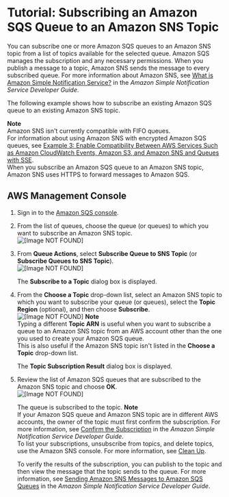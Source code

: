 # Tutorial: Subscribing an Amazon SQS Queue to an Amazon SNS Topic<a name="sqs-subscribe-queue-sns-topic"></a>

You can subscribe one or more Amazon SQS queues to an Amazon SNS topic from a list of topics available for the selected queue\. Amazon SQS manages the subscription and any necessary permissions\. When you publish a message to a topic, Amazon SNS sends the message to every subscribed queue\. For more information about Amazon SNS, see [What is Amazon Simple Notification Service?](http://docs.aws.amazon.com/sns/latest/dg/welcome.html) in the *Amazon Simple Notification Service Developer Guide*\.

The following example shows how to subscribe an existing Amazon SQS queue to an existing Amazon SNS topic\.

**Note**  
Amazon SNS isn't currently compatible with FIFO queues\.  
For information about using Amazon SNS with encrypted Amazon SQS queues, see [Example 3: Enable Compatibility Between AWS Services Such as Amazon CloudWatch Events, Amazon S3, and Amazon SNS and Queues with SSE](sqs-server-side-encryption.md#compatibility-with-aws-services)\.  
When you subscribe an Amazon SQS queue to an Amazon SNS topic, Amazon SNS uses HTTPS to forward messages to Amazon SQS\.

## AWS Management Console<a name="subscribe-queue-to-sns-topic-console"></a>

1. Sign in to the [Amazon SQS console](https://console.aws.amazon.com/sqs/)\.

1. From the list of queues, choose the queue \(or queues\) to which you want to subscribe an Amazon SNS topic\.  
![\[Image NOT FOUND\]](http://docs.aws.amazon.com/AWSSimpleQueueService/latest/SQSDeveloperGuide/images/sqs-tutorials-subscribe-queue-to-sns-topic-choose-queue.png)

1. From **Queue Actions**, select **Subscribe Queue to SNS Topic** \(or **Subscribe Queues to SNS Topic**\)\.  
![\[Image NOT FOUND\]](http://docs.aws.amazon.com/AWSSimpleQueueService/latest/SQSDeveloperGuide/images/sqs-tutorials-subscribe-queue-to-sns-topic-drop-down.png)

   The **Subscribe to a Topic** dialog box is displayed\.

1. From the **Choose a Topic** drop\-down list, select an Amazon SNS topic to which you want to subscribe your queue \(or queues\), select the **Topic Region** \(optional\), and then choose **Subscribe**\.  
![\[Image NOT FOUND\]](http://docs.aws.amazon.com/AWSSimpleQueueService/latest/SQSDeveloperGuide/images/sqs-tutorials-subscribe-queue-to-sns-topic-dialog-box.png)
**Note**  
Typing a different **Topic ARN** is useful when you want to subscribe a queue to an Amazon SNS topic from an AWS account other than the one you used to create your Amazon SQS queue\.  
This is also useful if the Amazon SNS topic isn't listed in the **Choose a Topic** drop\-down list\.

   The **Topic Subscription Result** dialog box is displayed\.

1. Review the list of Amazon SQS queues that are subscribed to the Amazon SNS topic and choose **OK**\.  
![\[Image NOT FOUND\]](http://docs.aws.amazon.com/AWSSimpleQueueService/latest/SQSDeveloperGuide/images/sqs-tutorials-subscribe-queue-to-sns-topic-subscription-result.png)

   The queue is subscribed to the topic\.
**Note**  
If your Amazon SQS queue and Amazon SNS topic are in different AWS accounts, the owner of the topic must first confirm the subscription\. For more information, see [Confirm the Subscription](http://docs.aws.amazon.com/sns/latest/dg/SendMessageToHttp.html#SendMessageToHttp.confirm) in the *Amazon Simple Notification Service Developer Guide*\.  
To list your subscriptions, unsubscribe from topics, and delete topics, use the Amazon SNS console\. For more information, see [Clean Up](http://docs.aws.amazon.com/sns/latest/dg/CleanUp.html)\.

   To verify the results of the subscription, you can publish to the topic and then view the message that the topic sends to the queue\. For more information, see [Sending Amazon SNS Messages to Amazon SQS Queues](http://docs.aws.amazon.com/sns/latest/dg/SendMessageToSQS.html) in the *Amazon Simple Notification Service Developer Guide*\.